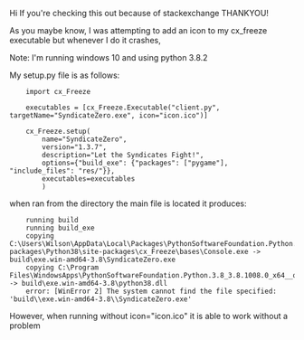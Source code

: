 Hi If you're checking this out because of stackexchange THANKYOU!

As you maybe know, I was attempting to add an icon to my cx_freeze executable but whenever I do it crashes,

Note: I'm running windows 10 and using python 3.8.2

My setup.py file is as follows:

```
    import cx_Freeze
    
    executables = [cx_Freeze.Executable("client.py", targetName="SyndicateZero.exe", icon="icon.ico")]
    
    cx_Freeze.setup(
        name="SyndicateZero",
        version="1.3.7",
        description="Let the Syndicates Fight!",
        options={"build_exe": {"packages": ["pygame"], "include_files": "res/"}},
        executables=executables
        )

```

when ran from the directory the main file is located it produces:

```
    running build
    running build_exe
    copying C:\Users\Wilson\AppData\Local\Packages\PythonSoftwareFoundation.Python.3.8_qbz5n2kfra8p0\LocalCache\local-packages\Python38\site-packages\cx_Freeze\bases\Console.exe -> build\exe.win-amd64-3.8\SyndicateZero.exe
    copying C:\Program Files\WindowsApps\PythonSoftwareFoundation.Python.3.8_3.8.1008.0_x64__qbz5n2kfra8p0\python38.dll -> build\exe.win-amd64-3.8\python38.dll
    error: [WinError 2] The system cannot find the file specified: 'build\\exe.win-amd64-3.8\\SyndicateZero.exe'

```

However, when running without icon="icon.ico" it is able to work without a problem